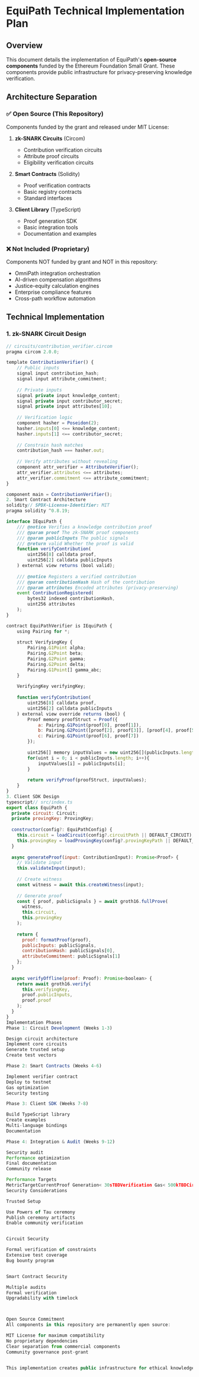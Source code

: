 # EquiPath Technical Implementation Plan

## Overview

This document details the implementation of EquiPath's **open-source components** funded by the Ethereum Foundation Small Grant. These components provide public infrastructure for privacy-preserving knowledge verification.

## Architecture Separation

### ✅ Open Source (This Repository)
Components funded by the grant and released under MIT License:

1. **zk-SNARK Circuits** (Circom)
   - Contribution verification circuits
   - Attribute proof circuits
   - Eligibility verification circuits

2. **Smart Contracts** (Solidity)
   - Proof verification contracts
   - Basic registry contracts
   - Standard interfaces

3. **Client Library** (TypeScript)
   - Proof generation SDK
   - Basic integration tools
   - Documentation and examples

### ❌ Not Included (Proprietary)
Components NOT funded by grant and NOT in this repository:

- OmniPath integration orchestration
- AI-driven compensation algorithms
- Justice-equity calculation engines
- Enterprise compliance features
- Cross-path workflow automation

## Technical Implementation

### 1. zk-SNARK Circuit Design

```javascript
// circuits/contribution_verifier.circom
pragma circom 2.0.0;

template ContributionVerifier() {
    // Public inputs
    signal input contribution_hash;
    signal input attribute_commitment;
    
    // Private inputs
    signal private input knowledge_content;
    signal private input contributor_secret;
    signal private input attributes[10];
    
    // Verification logic
    component hasher = Poseidon(2);
    hasher.inputs[0] <== knowledge_content;
    hasher.inputs[1] <== contributor_secret;
    
    // Constrain hash matches
    contribution_hash === hasher.out;
    
    // Verify attributes without revealing
    component attr_verifier = AttributeVerifier();
    attr_verifier.attributes <== attributes;
    attr_verifier.commitment <== attribute_commitment;
}

component main = ContributionVerifier();
2. Smart Contract Architecture
solidity// SPDX-License-Identifier: MIT
pragma solidity ^0.8.19;

interface IEquiPath {
    /// @notice Verifies a knowledge contribution proof
    /// @param proof The zk-SNARK proof components
    /// @param publicInputs The public signals
    /// @return valid Whether the proof is valid
    function verifyContribution(
        uint256[8] calldata proof,
        uint256[2] calldata publicInputs
    ) external view returns (bool valid);
    
    /// @notice Registers a verified contribution
    /// @param contributionHash Hash of the contribution
    /// @param attributes Encoded attributes (privacy-preserving)
    event ContributionRegistered(
        bytes32 indexed contributionHash,
        uint256 attributes
    );
}

contract EquiPathVerifier is IEquiPath {
    using Pairing for *;
    
    struct VerifyingKey {
        Pairing.G1Point alpha;
        Pairing.G2Point beta;
        Pairing.G2Point gamma;
        Pairing.G2Point delta;
        Pairing.G1Point[] gamma_abc;
    }
    
    VerifyingKey verifyingKey;
    
    function verifyContribution(
        uint256[8] calldata proof,
        uint256[2] calldata publicInputs
    ) external view override returns (bool) {
        Proof memory proofStruct = Proof({
            a: Pairing.G1Point(proof[0], proof[1]),
            b: Pairing.G2Point([proof[2], proof[3]], [proof[4], proof[5]]),
            c: Pairing.G1Point(proof[6], proof[7])
        });
        
        uint256[] memory inputValues = new uint256[](publicInputs.length);
        for(uint i = 0; i < publicInputs.length; i++){
            inputValues[i] = publicInputs[i];
        }
        
        return verifyProof(proofStruct, inputValues);
    }
}
3. Client SDK Design
typescript// src/index.ts
export class EquiPath {
  private circuit: Circuit;
  private provingKey: ProvingKey;
  
  constructor(config?: EquiPathConfig) {
    this.circuit = loadCircuit(config?.circuitPath || DEFAULT_CIRCUIT);
    this.provingKey = loadProvingKey(config?.provingKeyPath || DEFAULT_PK);
  }
  
  async generateProof(input: ContributionInput): Promise<Proof> {
    // Validate input
    this.validateInput(input);
    
    // Create witness
    const witness = await this.createWitness(input);
    
    // Generate proof
    const { proof, publicSignals } = await groth16.fullProve(
      witness,
      this.circuit,
      this.provingKey
    );
    
    return {
      proof: formatProof(proof),
      publicInputs: publicSignals,
      contributionHash: publicSignals[0],
      attributeCommitment: publicSignals[1]
    };
  }
  
  async verifyOffline(proof: Proof): Promise<boolean> {
    return await groth16.verify(
      this.verifyingKey,
      proof.publicInputs,
      proof.proof
    );
  }
}
Implementation Phases
Phase 1: Circuit Development (Weeks 1-3)

Design circuit architecture
Implement core circuits
Generate trusted setup
Create test vectors

Phase 2: Smart Contracts (Weeks 4-6)

Implement verifier contract
Deploy to testnet
Gas optimization
Security testing

Phase 3: Client SDK (Weeks 7-8)

Build TypeScript library
Create examples
Multi-language bindings
Documentation

Phase 4: Integration & Audit (Weeks 9-12)

Security audit
Performance optimization
Final documentation
Community release

Performance Targets
MetricTargetCurrentProof Generation< 30sTBDVerification Gas< 500kTBDCircuit Size< 1M constraintsTBDSDK Bundle Size< 500KBTBD
Security Considerations

Trusted Setup

Use Powers of Tau ceremony
Publish ceremony artifacts
Enable community verification


Circuit Security

Formal verification of constraints
Extensive test coverage
Bug bounty program


Smart Contract Security

Multiple audits
Formal verification
Upgradability with timelock



Open Source Commitment
All components in this repository are permanently open source:

MIT License for maximum compatibility
No proprietary dependencies
Clear separation from commercial components
Community governance post-grant


This implementation creates public infrastructure for ethical knowledge verification
